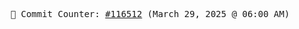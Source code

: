 <p align="center">
    <samp>
        📮 Commit Counter: <a href="https://github.com/Javascript-void0/Javascript-void0/commits/main">#116512</a> (March 29, 2025 @ 06:00 AM)
    </samp>
</p>